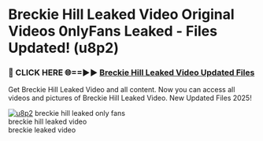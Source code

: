 # Breckie Hill Leaked Video Original Videos 0nlyFans Leaked - Files Updated! (u8p2)

<h3>🔴 CLICK HERE 🌐==►► <a href="https://tinyurl.com/ms9xzufz" rel="nofollow">Breckie Hill Leaked Video Updated Files</a></h3>

Get Breckie Hill Leaked Video and all content. Now you can access all videos and pictures of Breckie Hill Leaked Video. New Updated Files 2025!

[![u8p2](https://i.imgur.com/PQ7UWWw.gif)](https://tinyurl.com/ms9xzufz)
breckie hill leaked only fans<br>
breckie hill leaked video<br>
breckie leaked video